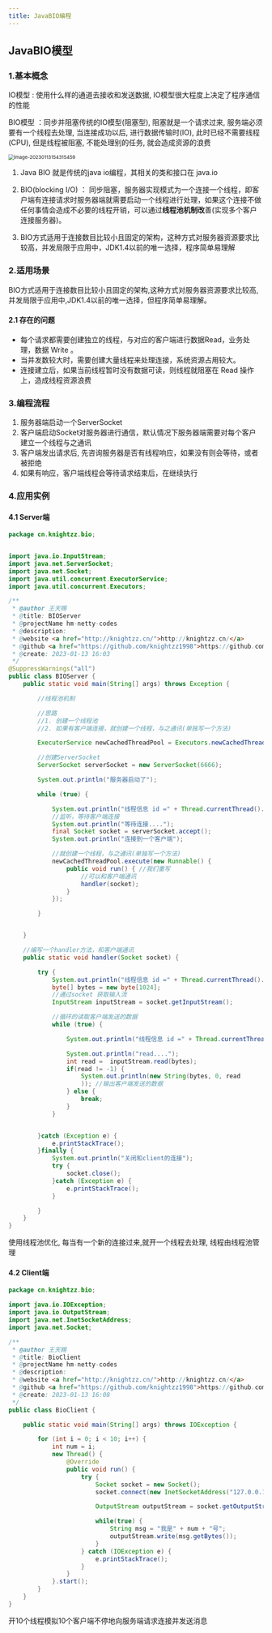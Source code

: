 ```yaml
---
title: JavaBIO编程
---
```


## JavaBIO模型



### 1.基本概念



IO模型 : 使用什么样的通道去接收和发送数据, IO模型很大程度上决定了程序通信的性能

BIO模型 ：同步并阻塞传统的IO模型(阻塞型), 阻塞就是一个请求过来, 服务端必须要有一个线程去处理, 当连接成功以后, 进行数据传输时(IO), 此时已经不需要线程(CPU), 但是线程被阻塞, 不能处理别的任务, 就会造成资源的浪费



<img src="https://haloos.oss-cn-beijing.aliyuncs.com/typero/image-20230113154315459.png" alt="image-20230113154315459" style="zoom: 67%;" />



1. Java BIO 就是传统的java io编程，其相关的类和接口在 java.io 

2. BIO(blocking I/O) ： 同步阻塞，服务器实现模式为一个连接一个线程，即客户端有连接请求时服务器端就需要启动一个线程进行处理，如果这个连接不做任何事情会造成不必要的线程开销，可以通过**线程池机制改**善(实现多个客户连接服务器)。

3. BIO方式适用于连接数目比较小且固定的架构，这种方式对服务器资源要求比较高，并发局限于应用中，JDK1.4以前的唯一选择，程序简单易理解



### 2.适用场景





BIO方式适用于连接数目比较小且固定的架构,这种方式对服务器资源要求比较高,并发局限于应用中,JDK1.4以前的唯一选择，但程序简单易理解。



#### 2.1 存在的问题



- 每个请求都需要创建独立的线程，与对应的客户端进行数据Read，业务处理，数据 Write 。
- 当并发数较大时，需要创建大量线程来处理连接，系统资源占用较大。
- 连接建立后，如果当前线程暂时没有数据可读，则线程就阻塞在 Read 操作上，造成线程资源浪费



### 3.编程流程



1. 服务器端启动一个ServerSocket
2. 客户端启动Socket对服务器进行通信，默认情况下服务器端需要对每个客户 建立一个线程与之通讯
3. 客户端发出请求后, 先咨询服务器是否有线程响应，如果没有则会等待，或者被拒绝
4. 如果有响应，客户端线程会等待请求结束后，在继续执行





### 4.应用实例



#### 4.1 Server端



```java
package cn.knightzz.bio;


import java.io.InputStream;
import java.net.ServerSocket;
import java.net.Socket;
import java.util.concurrent.ExecutorService;
import java.util.concurrent.Executors;

/**
 * @author 王天赐
 * @title: BIOServer
 * @projectName hm-netty-codes
 * @description:
 * @website <a href="http://knightzz.cn/">http://knightzz.cn/</a>
 * @github <a href="https://github.com/knightzz1998">https://github.com/knightzz1998</a>
 * @create: 2023-01-13 16:03
 */
@SuppressWarnings("all")
public class BIOServer {
    public static void main(String[] args) throws Exception {

        //线程池机制

        //思路
        //1. 创建一个线程池
        //2. 如果有客户端连接，就创建一个线程，与之通讯(单独写一个方法)

        ExecutorService newCachedThreadPool = Executors.newCachedThreadPool();

        //创建ServerSocket
        ServerSocket serverSocket = new ServerSocket(6666);

        System.out.println("服务器启动了");

        while (true) {

            System.out.println("线程信息 id =" + Thread.currentThread().getId() + " 名字=" + Thread.currentThread().getName());
            //监听，等待客户端连接
            System.out.println("等待连接....");
            final Socket socket = serverSocket.accept();
            System.out.println("连接到一个客户端");

            //就创建一个线程，与之通讯(单独写一个方法)
            newCachedThreadPool.execute(new Runnable() {
                public void run() { //我们重写
                    //可以和客户端通讯
                    handler(socket);
                }
            });

        }


    }

    //编写一个handler方法，和客户端通讯
    public static void handler(Socket socket) {

        try {
            System.out.println("线程信息 id =" + Thread.currentThread().getId() + " 名字=" + Thread.currentThread().getName());
            byte[] bytes = new byte[1024];
            //通过socket 获取输入流
            InputStream inputStream = socket.getInputStream();

            //循环的读取客户端发送的数据
            while (true) {

                System.out.println("线程信息 id =" + Thread.currentThread().getId() + " 名字=" + Thread.currentThread().getName());

                System.out.println("read....");
                int read =  inputStream.read(bytes);
                if(read != -1) {
                    System.out.println(new String(bytes, 0, read
                    )); //输出客户端发送的数据
                } else {
                    break;
                }
            }


        }catch (Exception e) {
            e.printStackTrace();
        }finally {
            System.out.println("关闭和client的连接");
            try {
                socket.close();
            }catch (Exception e) {
                e.printStackTrace();
            }

        }
    }
}

```



使用线程池优化, 每当有一个新的连接过来,就开一个线程去处理, 线程由线程池管理



#### 4.2 Client端



```java
package cn.knightzz.bio;

import java.io.IOException;
import java.io.OutputStream;
import java.net.InetSocketAddress;
import java.net.Socket;

/**
 * @author 王天赐
 * @title: BioClient
 * @projectName hm-netty-codes
 * @description:
 * @website <a href="http://knightzz.cn/">http://knightzz.cn/</a>
 * @github <a href="https://github.com/knightzz1998">https://github.com/knightzz1998</a>
 * @create: 2023-01-13 16:08
 */
public class BioClient {

    public static void main(String[] args) throws IOException {

        for (int i = 0; i < 10; i++) {
            int num = i;
            new Thread() {
                @Override
                public void run() {
                    try {
                        Socket socket = new Socket();
                        socket.connect(new InetSocketAddress("127.0.0.1", 6666));

                        OutputStream outputStream = socket.getOutputStream();

                        while(true) {
                            String msg = "我是" + num + "号";
                            outputStream.write(msg.getBytes());
                        }
                    } catch (IOException e) {
                        e.printStackTrace();
                    }
                }
            }.start();
        }
    }
}

```



开10个线程模拟10个客户端不停地向服务端请求连接并发送消息



